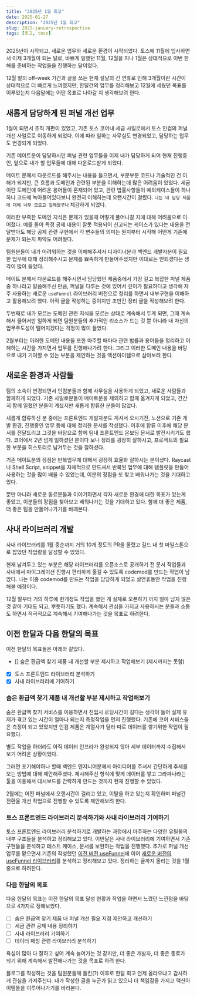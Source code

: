 ```yaml
---
title: "2025년 1월 회고"
date: 2025-01-27
description: "2025년 1월 회고"
slug: 2025-january-retrospective
tags: [회고, toss]
---
```


2025년이 시작되고, 새로운 업무와 새로운 환경이 시작되었다. 토스에 11월에 입사하면서 이제 3개월이 되는 달로, 바쁘게 일했던 11월, 12월을 지나 1월은 상대적으로 이번 한해를 준비하는 작업들을 진행하는 달이었다.

12월 말의 off-week 기간과 글을 쓰는 현재 설날의 긴 연휴로 인해 3개월이란 시간이 상대적으로 더 빠르게 느껴졌지만, 한달간의 업무를 정리해보고 12월에 세웠던 목표를 이루었는지 다음달에는 어떤 목표로 나아갈 지 생각해보려 한다.

## 새롭게 담당하게 된 퍼널 개선 업무
1월이 되면서 조직 개편이 있었고, 기존 토스 코어내 세금 사일로에서 토스 인컴의 퍼널 개선 사일로로 이동하게 되었다. 이에 따라 일하는 사무실도 변경되었고, 담당하는 업무도 변경되게 되었다.

기존 메이트분이 담당하시던 퍼널 관련 업무들을 이제 내가 담당하게 되어 현재 진행중인, 앞으로 내가 할 업무들에 대해 다운로드받게 되었다.

메이트 분께서 다운로드를 해주시는 내용을 들으면서, 부분부분 코드나 기술적인 건 이해가 되지만, 큰 흐름과 도메인과 관련된 부분을 이해하는데 많은 어려움이 있었다. 세금이란 도메인에 어려운 용어들이 혼재되어 있고, 관련 법률사항들이 예외케이스들이 하나하나 코드에 녹아들어있다보니 완전히 이해하는데 오랜시간이 걸렸다. `나는 내 담당 제품에 대해 너무 모르고 일해왔구나` 체감하게 되었다. 

이러한 부족한 도메인 지식은 문제가 있을때 어떻게 풀어나갈 지에 대해 어려움으로 이어졌다. 예를 들어 특정 공제 내용이 잘못 적용되어 신고되는 케이스가 있다는 내용을 전달받아도 해당 공제 관련 구현에서 각 변수들의 의미는 뭔지부터 시작해 어떤게 기존에 문제가 되는지 파악도 어려웠다.

팀원분들이 내가 어려워하는 것을 이해해주셔서 디자이너분과 백엔드 개발자분이 필요한 업무에 대해 정리해주시고 문제를 뾰족하게 만들어주셨지만 이대로는 안되겠다는 생각이 많이 들었다.

메이트 분께서 다운로드를 해주시면서 담당했던 제품중에서 가장 길고 복잡한 퍼널 제품중 하나라고 말씀해주신 만큼, 퍼널을 다루는 것에 있어서 깊이가 필요하다고 생각해 자주 사용하는 새로운 `useFunnel` 라이브러리 버전으로 정리를 하면서 내부구현을 이해하고 활용해보려 했다. 아직 글을 작성하는 중이지만 조만간 정리 글을 작성해보려 한다.

두번째로 내가 모르는 도메인 관련 지식을 모르는 상태로 계속해서 두게 되면, 그때 계속해서 물어서만 일하게 되면 팀원분들의 추가적인 리소스가 드는 것 뿐 아니라 내 자신의 업무주도성이 떨어지겠다는 걱정이 많이 들었다. 

2월부터는 이러한 도메인 내용들 또한 마주할 때마다 관련 법률과 용어들을 정리하고 이해하는 시간을 가지면서 업무를 진행해나가려 한다. 그리고 이러한 도메인 내용을 바탕으로 내가 기여할 수 있는 부분을 제안하는 것을 액션아이템으로 삼아보려 한다.

## 새로운 환경과 사람들
팀의 소속이 변경되면서 인컴분들과 함께 사무실을 사용하게 되었고, 새로운 사람들과 함께하게 되었다.
기존 사일로분들이 메이트분을 제외하고 함께 옮겨지게 되었고, 간간히 함께 일했던 분들이 계셨지만 새롭게 합류한 분들이 많았다.

새롭게 합류하신 분 중에는 프론트엔드 개발자분도 계셔서 오시기전, 노션으로 기존 개발 환경, 진행중인 업무 등에 대해 정리한 문서를 작성했다. 이후에 합류 이후에 해당 문서를 전달드리고 그것을 바탕으로 함께 팀내 프론트엔드 온보딩 문서로 발전시키기도 했다. 코어에서 2년 넘게 일하셨던 분이다 보니 정리를 굉장히 잘하시고, 프로젝트의 필요한 부분을 히스토리로 남겨두는 것을 잘하셨다. 

기존 메이트분의 장점은 반복업무에 대해서 굉장히 효율화 잘하시는 분이셨다. Raycast나 Shell Script, snippet을 자체적으로 만드셔서 반복된 업무에 대해 템플릿을 만들어 사용하는 것을 많이 배울 수 있었는데, 이분의 장점을 또 찾고 배워나가는 것을 기대하고 있다.

뿐만 아니라 새로운 동료분들과 이야기하면서 각자 새로운 환경에 대한 목표가 있는게 좋았고, 이분들의 장점을 찾아보고 배워나가는 것을 기대하고 있다. 함께 더 좋은 제품, 더 좋은 팀을 만들어나가기를 바래본다.

## 사내 라이브러리 개발
사내 라이브러리를 1월 중순까지 거의 10개 정도의 PR을 올렸고 길드 내 첫 마일스톤으로 잡았던 작업량을 달성할 수 있었다.

현재 남겨두고 있는 부분은 해당 라이브러리를 오픈소스로 공개하기 전 문서 작업들과 사내에서 마이그레이션 진행시 편리하게 옮길 수 있도록 codemod를 만드는 작업이 남았다. 나는 이중 codemod를 만드는 작업을 담당하게 되었고 설연휴동안 작업을 진행해볼 예정이다.

12월 말부터 거의 하루에 한개정도 작업을 했던 게 실제로 오픈하기 까지 얼마 남지 않은 것 같아 기대도 되고, 뿌듯하기도 했다. 계속해서 관심을 가지고 사용하시는 분들과 소통도 하면서 적극적으로 계속해서 기여해나가는 것을 목표로 하려한다.


## 이전 한달과 다음 한달의 목표

이전 한달의 목표들은 아래와 같았다.

- [] 숨은 환급액 찾기 제품 내 개선할 부분 제시하고 작업해보기 (제시까지는 못함)
- [x] 토스 프론트엔드 라이브러리 분석하기
- [x] 사내 라이브러리에 기여하기

###  숨은 환급액 찾기 제품 내 개선할 부분 제시하고 작업해보기
숨은 환급액 찾기 서비스를 이용하면서 진입시 로딩시간이 길다는 생각이 들어 실제 유저가 겪고 있는 시간이 얼마나 되는지 측정작업을 먼저 진행했다. 기존에 코어 서비스들은 측정이 되고 있었지만 인컴 제품은 계열사가 달라 따로 데이터를 쌓기위한 작업이 필요했다. 

별도 작업을 하더라도 아직 데이터 인프라가 완성되지 않아 세부 데이터까지 수집해서 보기 어려운 상황이었다. 

그러면 포기해야하나 할때 백엔드 엔지니어분께서 아이디어를 주셔서 간단하게 추세를 보는 방법에 대해 제안해주셨다.
제시해주신 형식에 맞게 데이터를 쌓고 그라파나라는 툴을 이용해서 대시보드를 간략하게 만드는 것까지 현재 진행할 수 있었다.

2월에는 어떤 퍼널에서 오랜시간이 걸리고 있고, 이탈을 하고 있는지 확인하며 퍼널간 전환율 개선 작업으로 진행할 수 있도록 제안해보려 한다.

### 토스 프론트엔드 라이브러리 분석하기와 사내 라이브러리 기여하기
토스 프론트엔드 라이브러리 분석하기로 개발하는 과정에서 마주하는 다양한 유틸들의 내부 구조들을 분석하고 정리해보고 있다. 이번달은 사내 라이브러리에 기여하면서 기존 구현들을 분석하고 테스트 케이스, 문서를 보완하는 작업을 진행했다. 추가로 퍼널 개선 업무를 맡으면서 기존의 작성했던 [이전 버전 useFunnel](https://choi2021.github.io/2024-09-17-useFunnel-%EB%B6%84%EC%84%9D%ED%95%B4%EB%B3%B4%EA%B8%B0/)에 이어 [새로운 버전의 useFunnel 라이브러리](https://use-funnel.slash.page/ko/docs/use-funnel)를 분석하고 정리해보고 있다. 정리하는 글까지 올리는 것을 1월중으로 하려한다.


### 다음 한달의 목표
다음 한달의 목표는 이전 한달의 목표 달성 현황과 작업을 하면서 느꼈던 느낀점을 바탕으로 4가지로 정해보았다.

- [ ] 숨은 환급액 찾기 제품 내 퍼널 개선 필요 지점 제안하고 개선하기
- [ ] 세금 관련 공제 내용 정리하기
- [ ] 사내 라이브러리 기여하기
- [ ] 데이터 패칭 관련 라이브러리 분석하기

욕심이 많아 다 잘하고 싶어 계속 늘어가는 것 같지만, 더 좋은 개발자, 더 좋은 동료가 되기 위해 계속해서 발전해나가는 것을 목표로 하려 한다.

블로그를 작성하는 것을 팀원분들께 들킨(?) 이후로 한달 회고 언제 올라오냐고 감사하게 관심을 가져주신다.
내가 작성한 글을 누군가 읽고 있으니 더 책임감을 가지고 액션아이템들을 이루어나가기를 바라본다.


